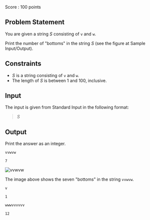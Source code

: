 Score : $100$ points

## Problem Statement

You are given a string $S$ consisting of `v` and `w`.

Print the number of "bottoms" in the string $S$ (see the figure at Sample Input/Output).

## Constraints

- $S$ is a string consisting of `v` and `w`.
- The length of $S$ is between $1$ and $100$, inclusive.

## Input

The input is given from Standard Input in the following format:

> $S$

## Output

Print the answer as an integer.

```input1
vvwvw
```

```output1
7
```

![vvwvw](https://img.atcoder.jp/abc279/53a8734c956ed9751e1d02505ba8655c.png)

The image above shows the seven "bottoms" in the string `vvwvw`.

```input2
v
```

```output2
1
```

```input3
wwwvvvvvv
```

```output3
12
```